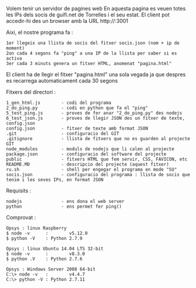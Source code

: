 
 Volem tenir un servidor de pagines web
 En aquesta pagina es veuen totes les IPs dels socis de guifi.net de Torrelles i el seu estat.
 El client pot accedir-hi des un browser amb la URL http://<ip-del-servidor>:3001

 Aixi, el nostre programa fa :

    1er llegeix una llista de socis del fitxer socis.json (nom + ip de moment)
    2on cada 4 segons fa "ping" a una IP de la llista per saber si es activa
    3er cada 3 minuts genera un fitxer HTML, anomenat "pagina.html"

 El client ha de llegir el fitxer "pagina.html" una sola vegada
     ja que despres es recarrega automaticament cada 30 segons

 Fitxers del directori :

    1_gen_html.js        - codi del programa
    2_do_ping.py         - codi en python que fa el "ping"
    5_test_ping.js       - proves de fer anar "2_do_ping.py" des nodejs
    6_test_json.js       - proves de llegir JSON des un fitxer de texte, config.json
    config.json          - fitxer de texte amb format JSON
    .git                 - configuracio del GIT
    .gitignore           - llista de fitxers que no es guarden al projecte GIT
    node_modules         - moduls de nodejs que li calen al projecte
    package.json         - configuracio del software del projecte
    public               - fitxers HTML que fem servir, CSS, FAVICON, etc
    README.MD            - descripcio del projecte (aquest fitxer)
    ru.sh                - shell per engegar el programa en mode "SU"
    socis.json           - configuracio del programa : llista de socis que tenim i les seves IPs, en format JSON

 Requisits :

    nodejs               - ens dona el web server
    python               - ens permet fer ping()

Comprovat :

    Opsys : linux Raspberry 
    $ node -v      :        v5.12.0
    $ python -V    : Python 2.7.9

    Opsys : linux Ubuntu 14.04 LTS 32-bit
    $ node -v      :        v8.3.0
    $ python .V    : Python 2.7.6

    Opsys : Windows Server 2008 64-bit
    C:\> node -v   :        v4.4.7
    C:\> python -V : Python 2.7.11

